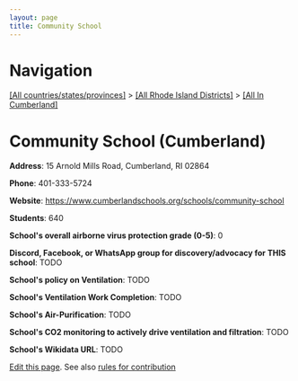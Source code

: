 ```yaml
---
layout: page
title: Community School
---
```

# Navigation

[[All countries/states/provinces]](../../..) > [[All Rhode Island Districts]](../..) > [[All In Cumberland]](..)

# Community School (Cumberland)

**Address**: 15 Arnold Mills Road, Cumberland, RI 02864

**Phone**: 401-333-5724

**Website**: <https://www.cumberlandschools.org/schools/community-school>

**Students**: 640

**School's overall airborne virus protection grade (0-5)**: 0

**Discord, Facebook, or WhatsApp group for discovery/advocacy for THIS school**: TODO

**School's policy on Ventilation**: TODO

**School's Ventilation Work Completion**: TODO

**School's Air-Purification**: TODO

**School's CO2 monitoring to actively drive ventilation and filtration**: TODO

**School's Wikidata URL**: TODO


[Edit this page](https://github.com/ventilate-schools/RI/edit/main/./Cumberland/Community_School.md). See also [rules for contribution](../../../contribution-rules/)